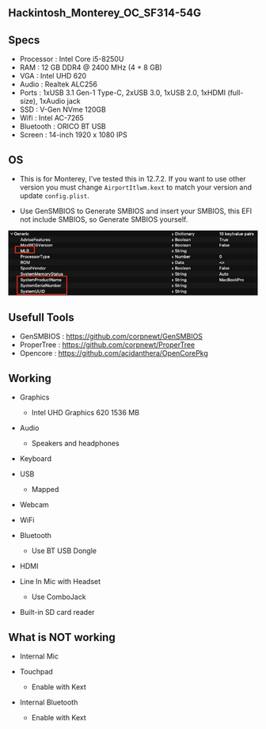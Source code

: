 ## Hackintosh_Monterey_OC_SF314-54G

## Specs

- Processor   : Intel Core i5-8250U
- RAM         : 12 GB DDR4 @ 2400 MHz (4 + 8 GB)
- VGA         : Intel UHD 620
- Audio       : Realtek ALC256
- Ports       : 1xUSB 3.1 Gen-1 Type-C, 2xUSB 3.0, 1xUSB 2.0, 1xHDMI (full-size), 1xAudio jack
- SSD         : V-Gen NVme 120GB
- Wifi        : Intel AC-7265
- Bluetooth   : ORICO BT USB
- Screen      : 14-inch 1920 x 1080 IPS

## OS
- This is for Monterey, I've tested this in 12.7.2. If you want to use other version you must change `AirportItlwm.kext` to match your version and update `config.plist`.

- Use GenSMBIOS to Generate SMBIOS and insert your SMBIOS, this EFI not include SMBIOS, so Generate SMBIOS yourself.

![img](https://github.com/maemo3/git-final/blob/main/img.png)

## Usefull Tools

- GenSMBIOS     : https://github.com/corpnewt/GenSMBIOS
- ProperTree    : https://github.com/corpnewt/ProperTree
- Opencore      : https://github.com/acidanthera/OpenCorePkg

## Working

- Graphics  
    - Intel UHD Graphics 620 1536 МB

- Audio
    - Speakers and headphones 

- Keyboard

- USB
    - Mapped

- Webcam

- WiFi

- Bluetooth
    - Use BT USB Dongle

- HDMI

- Line In Mic with Headset
    - Use ComboJack

- Built-in SD card reader


## What is NOT working

- Internal Mic

- Touchpad
    - Enable with Kext

- Internal Bluetooth
    - Enable with Kext

